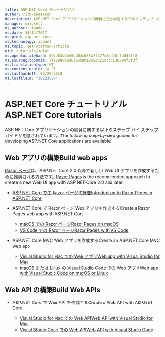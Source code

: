 ```yaml
---
title: ASP.NET Core チュートリアル
author: rick-anderson
description: ASP.NET Core アプリケーションの開発方法を学習するためのステップ バイ ステップ ガイドの一覧です。
manager: wpickett
ms.author: riande
ms.date: 10/14/2017
ms.prod: asp.net-core
ms.technology: aspnet
ms.topic: get-started-article
uid: tutorials/xplat
ms.openlocfilehash: 097d63d5be5bd83c688a7f377d8ed45ffdd43ff8
ms.sourcegitcommit: 7f92990bad6a6cb901265d621dcbc136794f5f3f
ms.translationtype: HT
ms.contentlocale: ja-JP
ms.lasthandoff: 03/28/2018
ms.locfileid: "30223074"
---
```

# <a name="aspnet-core-tutorials"></a><span data-ttu-id="f4a98-103">ASP.NET Core チュートリアル</span><span class="sxs-lookup"><span data-stu-id="f4a98-103">ASP.NET Core tutorials</span></span>

<span data-ttu-id="f4a98-104">ASP.NET Core アプリケーションの開発に関する以下のステップ バイ ステップ ガイドが用意されています。</span><span class="sxs-lookup"><span data-stu-id="f4a98-104">The following step-by-step guides for developing ASP.NET Core applications are available:</span></span>

## <a name="build-web-apps"></a><span data-ttu-id="f4a98-105">Web アプリの構築</span><span class="sxs-lookup"><span data-stu-id="f4a98-105">Build web apps</span></span>

<span data-ttu-id="f4a98-106">[Razor ページ](xref:mvc/razor-pages/index)は、ASP.NET Core 2.0 以降で新しい Web UI アプリを作成するために推奨される方法です。</span><span class="sxs-lookup"><span data-stu-id="f4a98-106">[Razor Pages](xref:mvc/razor-pages/index) is the recommended approach to create a new Web UI app with ASP.NET Core 2.0 and later.</span></span>

* [<span data-ttu-id="f4a98-107">ASP.NET Core での Razor ページの概要</span><span class="sxs-lookup"><span data-stu-id="f4a98-107">Introduction to Razor Pages in ASP.NET Core</span></span>](xref:mvc/razor-pages/index)
* <span data-ttu-id="f4a98-108">ASP.NET Core で Razor ページ Web アプリを作成する</span><span class="sxs-lookup"><span data-stu-id="f4a98-108">Create a Razor Pages web app with ASP.NET Core</span></span>

   * [<span data-ttu-id="f4a98-109">macOS での Razor ページ</span><span class="sxs-lookup"><span data-stu-id="f4a98-109">Razor Pages on macOS</span></span>](xref:tutorials/razor-pages-mac/index)
   * [<span data-ttu-id="f4a98-110">VS Code での Razor ページ</span><span class="sxs-lookup"><span data-stu-id="f4a98-110">Razor Pages with VS Code</span></span>](xref:tutorials/razor-pages-vsc/index)  

* <span data-ttu-id="f4a98-111">ASP.NET Core MVC Web アプリを作成する</span><span class="sxs-lookup"><span data-stu-id="f4a98-111">Create an ASP.NET Core MVC web app</span></span>

   * [<span data-ttu-id="f4a98-112">Visual Studio for Mac での Web アプリ</span><span class="sxs-lookup"><span data-stu-id="f4a98-112">Web app with Visual Studio for Mac</span></span>](first-mvc-app-mac/index.md)
   * [<span data-ttu-id="f4a98-113">macOS または Linux の Visual Studio Code での Web アプリ</span><span class="sxs-lookup"><span data-stu-id="f4a98-113">Web app with Visual Studio Code on macOS or Linux</span></span>](first-mvc-app-xplat/index.md)

## <a name="build-web-apis"></a><span data-ttu-id="f4a98-114">Web API の構築</span><span class="sxs-lookup"><span data-stu-id="f4a98-114">Build Web APIs</span></span>
* <span data-ttu-id="f4a98-115">ASP.NET Core で Web API を作成する</span><span class="sxs-lookup"><span data-stu-id="f4a98-115">Create a Web API with ASP.NET Core</span></span>

  * [<span data-ttu-id="f4a98-116">Visual Studio for Mac での Web API</span><span class="sxs-lookup"><span data-stu-id="f4a98-116">Web API with Visual Studio for Mac</span></span>](xref:tutorials/first-web-api-mac)
  * [<span data-ttu-id="f4a98-117">Visual Studio Code での Web API</span><span class="sxs-lookup"><span data-stu-id="f4a98-117">Web API with Visual Studio Code</span></span>](web-api-vsc.md)

